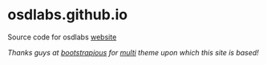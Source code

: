 # osdlabs.github.io
Source code for osdlabs [website](http://osdlabs.org/)

*Thanks guys at [bootstrapious](https://bootstrapious.com) for [multi](http://multi.ondrejsvestka.cz/) theme upon which this site is based!*
